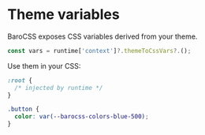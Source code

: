 # Theme variables

BaroCSS exposes CSS variables derived from your theme.

```ts
const vars = runtime['context']?.themeToCssVars?.();
```

Use them in your CSS:

```css
:root {
  /* injected by runtime */
}

.button {
  color: var(--barocss-colors-blue-500);
}
```
